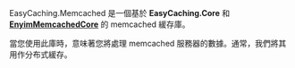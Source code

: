 EasyCaching.Memcached 是一個基於 **EasyCaching.Core** 和 **[EnyimMemcachedCore](https://github.com/cnblogs/EnyimMemcachedCore)** 的 memcached 緩存庫。

當您使用此庫時，意味著您將處理 memcached 服務器的數據。通常，我們將其用作分布式緩存。